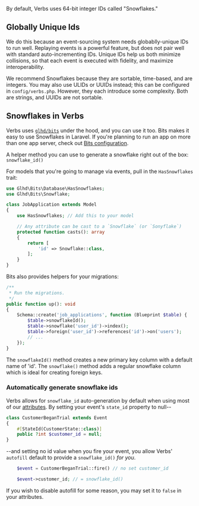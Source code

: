 By default, Verbs uses 64-bit integer IDs called "Snowflakes."

## Globally Unique Ids

We do this because an event-sourcing system needs globablly-unique IDs to run well. Replaying events is a powerful feature, but does not pair well with standard auto-incrementing IDs.
Unique IDs help us both minimize collisions, so that each event is executed with fidelity, and maximize interoperability.

We recommend Snowflakes because they are sortable, time-based, and are integers.
You may also use ULIDs or UUIDs instead; this can be configured in `config/verbs.php`. However, they each introduce some complexity. Both are strings, and UUIDs are not sortable.

## Snowflakes in Verbs

Verbs uses [`glhd/bits`](https://github.com/glhd/bits) under the hood, and you can use it too. Bits makes it easy to use Snowflakes in Laravel. If you're planning to run an app on more than one app server, check out [Bits configuration](https://github.com/glhd/bits?tab=readme-ov-file#set-the-bits_worker_id-and-bits_datacenter_id).

A helper method you can use to generate a snowflake right out of the box: `snowflake_id()`

For models that you're going to manage via events, pull in the `HasSnowflakes` trait:

```php
use Glhd\Bits\Database\HasSnowflakes;
use Glhd\Bits\Snowflake;

class JobApplication extends Model
{
    use HasSnowflakes; // Add this to your model

    // Any attribute can be cast to a `Snowflake` (or `Sonyflake`)
    protected function casts(): array
    {
        return [
            'id' => Snowflake::class,
        ];
    }
}
```

Bits also provides helpers for your migrations:

```php
/**
 * Run the migrations.
 */
public function up(): void
{
    Schema::create('job_applications', function (Blueprint $table) {
        $table->snowflakeId();
        $table->snowflake('user_id')->index();
        $table->foreign('user_id')->references('id')->on('users');
        // ...
    });
}
```

The `snowflakeId()` method creates a new primary key column with a default name of 'id'.  The `snowflake()` method adds a regular snowflake column which is ideal for creating foreign keys.

### Automatically generate snowflake ids

Verbs allows for `snowflake_id` auto-generation by default when using most of our [attributes](/docs/technical/attributes).
By setting your event's `state_id` property to null--

```php
class CustomerBeganTrial extends Event
{
    #[StateId(CustomerState::class)]
    public ?int $customer_id = null;
}
```

--and setting no id value when you fire your event, you allow Verbs' `autofill` default to provide a `snowflake_id()` *for you*.

```php
    $event = CustomerBeganTrial::fire() // no set customer_id

    $event->customer_id; // = snowflake_id()
```

If you wish to disable autofill for some reason, you may set it to `false` in your attributes.
